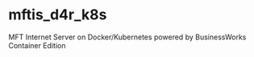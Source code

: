 # mftis_d4r_k8s
MFT Internet Server on Docker/Kubernetes powered by BusinessWorks Container Edition
